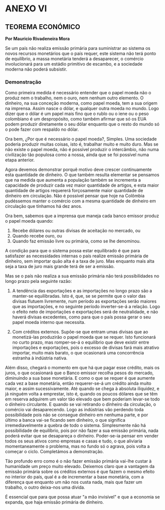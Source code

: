 # ANEXO VI

## TEOREMA ECONÓMICO

**Por Mauricio Rivadeneira Mora**

Se um país não realiza emissão primária para suministrar ao sistema os novos recursos monetários que o país requer, este sistema não terá ponto de equilíbrio, a massa monetária tenderá a desaparecer, o comércio involucionará para um estádio primitivo de escambo, e a sociedade moderna não poderá subsistir.

### Demonstração

Como primeira medida é necessário entender que o papel moeda não o produz nem o trabalho, nem o ouro, nem nenhum outro elemento. O dinheiro, na sua conceção moderna, como papel moeda, tem a sua origem na imprensa. Assim nasce o dólar, e qualquer outra moeda no mundo. Logo dizer que o dólar é um papel mais fino que o rublo ou o iene ou o peso colombiano é um despropósito, como também afirmar que só os EUA podem produzir diretamente o seu dólar enquanto que o resto do mundo só o pode fazer com respaldo no dólar.

Ora bem, ¿Por que é necessário o papel moeda?, Simples. Uma sociedade poderia produzir muitas coisas, isto é, trabalhar muito e muito duro. Mas se não existe o papel moeda, não é possível produzir o intercâmbio, não numa civilização tão populosa como a nossa, ainda que se foi possível numa etapa anterior.

Agora devemos demonstrar porquê motivo deve crescer continuamente esta quantidade de dinheiro. O que também resulta elementar se pensamos que na medida que aumenta a população também se incrementa a capacidade de produzir cada vez maior quantidade de artigos, e esta maior quantidade de artigos requererá forçosamente maior quantidade de dinheiro em circulação. Não é possível pensar que hoje na Colômbia pudéssemos manter o comércio com a mesma quantidade de dinheiro em circulação que tínhamos há dez anos.

Ora bem, sabemos que a imprensa que maneja cada banco emissor produz o papel moeda quando:

1. Recebe dólares ou outras divisas de aceitação no mercado, ou
2. Quando recebe ouro, ou
3. Quando faz emissão livre ou primária, como se lhe denominou.

A condição para que o sistema possa estar equilibrado é que para satisfazer as necessidades internas o país realize emissão primária de dinheiro, sem importar quão alta é a taxa de juro. Mas enquanto mais alta seja a taxa de juro mais grande terá de ser a emissão.

Mas se o país não realiza a sua emissão primária não terá possibilidades no longo prazo pela seguinte razão:

1. A tendência das exportações e as importações no longo prazo são a manter-se equilibradas. Isto é, que, se se permite que o valor das divisas flutuem livremente, num período as exportações serão maiores que as importações, e no seguinte período inverter-se-á a relação. Logo o efeito neto de importações e exportações será de neutralidade, e não haverá divisas excedentes, como para que o país possa gerar o seu papel moeda interno que necessita.

2. Com créditos externos. Supõe-se que entram umas divisas que ao monetizá-las produzirão o papel moeda que se requer. Isto funcionará no curto prazo, mas romper-se-á o equilíbrio que deve existir entre importações e exportações, pois o excesso de divisas fará mais atrativo importar, muito mais barato, o que ocasionará uma concorrência estranha à indústria nativa.

Além disso, chegará o momento em que há que pagar esse crédito, mais os juros, o que ocasionará que o Banco emissor recolha pesos do mercado, diminuindo a sua base monetária. E como o que se requer é que aumente cada vez a base monetária, então requerer-se-á um crédito ainda muito maior, e assim sucessivamente. Até quando se chega à absoluta iliquidez, e já ninguém volta a emprestar, isto é, quando os poucos dólares que se têm em reserva adquirem um valor tão elevado que bem poderiam levar-se todo o dinheiro circulante. E quando se vai retirando o dinheiro da circulação, o comércio vai desaparecendo. Logo as indústrias vão perdendo toda possibilidade pois não se consegue dinheiro em nenhuma parte, e por último a banca vai-se ficando sem dinheiro, o que significa irremediavelmente a quebra de todo o sistema. Simplesmente não há possibilidade de equilíbrio, pois por não fazer a sua emissão primária, nada poderá evitar que se desapareça o dinheiro. Poder-se-ia pensar em vender todos os seus ativos como empresas e casas e tudo, o que aliviaria momentaneamente o problema, mas no fundo só o agrava, pois volta a começar o ciclo. Completámos a demonstração.

Tão profundo erro como é o não fazer emissão primária vai-lhe custar à humanidade um preço muito elevado. Deixemos claro que a vantagem da emissão primária sobre os créditos externos é que fazem o mesmo efeito no interior do país, qual é a de incrementar a base monetária, com a diferença que enquanto um não nos custa nada, mais que fazer um trabalho, o outro deixa-nos uma dívida.

É essencial que para que possa atuar "a mão invisível" e que a economia se expanda, que haja emissão primária de dinheiro.
